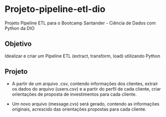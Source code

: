 # Projeto-pipeline-etl-dio

Projeto Pipeline ETL para o Bootcamp Santander - Ciência de Dados com Python da DIO

## Objetivo
Idealizar e criar um Pipeline ETL (extract, transform, load) utilizando Python

## Projeto
- A partir de um arquivo .csv, contendo informações dos clientes, extrair os dados do arquivo (users.csv) e a partir do perfil de cada cliente, criar orientações de proposta de investimentos para cada cliente.

- Um novo arquivo (message.cvs) será gerado, contendo as informações originais, acrescido das orientações propostas para cada cliente.
